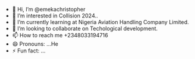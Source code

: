 - 👋 Hi, I’m @emekachristopher
- 👀 I’m interested in Collision 2024..
- 🌱 I’m currently learning at Nigeria Aviation Handling Company Limited.
- 💞️ I’m looking to collaborate on Techological development.
- 📫 How to reach me +2348033194716
- 😄 Pronouns: ...He
- ⚡ Fun fact: ...

<!---
emekachristopher/emekachristopher is a ✨ special ✨ repository because its `README.md` (this file) appears on your GitHub profile.
You can click the Preview link to take a look at your changes.
--->
